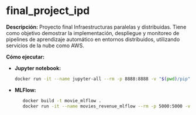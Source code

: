 # final_project_ipd

**Descripción:**
Proyecto final Infraestructuras paralelas y distribuidas.
Tiene como objetivo demostrar la implementación, despliegue y
monitoreo de pipelines de aprendizaje automático en entornos distribuidos, utilizando servicios
de la nube como AWS.

**Cómo ejecutar:**

- **Jupyter notebook:**
   ```bash
   docker run -it --name jupyter-all --rm -p 8888:8888 -v "$(pwd)/pip":/pip -v "$(pwd)/notebook":/home/jovyan -v "$(pwd)/data":/home/jovyan/data -v "$(pwd)/model":/home/jovyan/model jupyter/datascience-notebook


- **MLFlow:**
   ```bash
      docker build -t movie_mlflow .
      docker run -it --name movies_revenue_mlflow --rm -p 5000:5000 -v "$(pwd)/data":/app/data -v "$(pwd)/model/mlruns":/app/mlruns -v "$(pwd)/model/service.py":/app/service.py -v "$(pwd)/model/model.py":/app/model.py -v "$(pwd)/model/pre_process.py":/app/pre_process.py movie_mlflow
